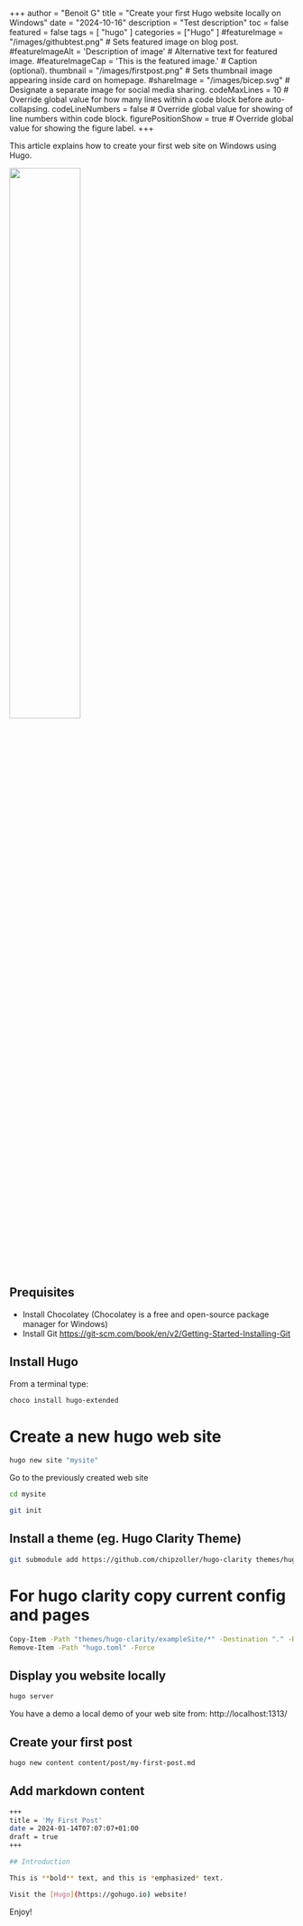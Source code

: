 +++
author = "Benoit G"
title = "Create your first Hugo website locally on Windows"
date = "2024-10-16"
description = "Test description"
toc = false
featured = false
tags = [
    "hugo"
]
categories = ["Hugo"
]
#featureImage = "/images/githubtest.png" # Sets featured image on blog post.
#featureImageAlt = 'Description of image' # Alternative text for featured image.
#featureImageCap = 'This is the featured image.' # Caption (optional).
thumbnail = "/images/firstpost.png" # Sets thumbnail image appearing inside card on homepage.
#shareImage = "/images/bicep.svg" # Designate a separate image for social media sharing.
codeMaxLines = 10 # Override global value for how many lines within a code block before auto-collapsing.
codeLineNumbers = false # Override global value for showing of line numbers within code block.
figurePositionShow = true # Override global value for showing the figure label.
+++

This article explains how to create your first web site on Windows using Hugo.
<!--more-->

<img src="/images/firstpost.png" width="50%" height="50%">

## Prequisites
- Install Chocolatey (Chocolatey is a free and open-source package manager for Windows)
- Install Git https://git-scm.com/book/en/v2/Getting-Started-Installing-Git

## Install Hugo

From a terminal type:

```Bash
choco install hugo-extended
```

# Create a new hugo web site

```Bash
hugo new site "mysite"
```

Go to the previously created web site

```Bash
cd mysite
```

```Bash
git init
```

## Install a theme (eg. Hugo Clarity Theme)

```Bash
git submodule add https://github.com/chipzoller/hugo-clarity themes/hugo-clarity
```

# For hugo clarity copy current config and pages

```Bash
Copy-Item -Path "themes/hugo-clarity/exampleSite/*" -Destination "." -Recurse -Force
Remove-Item -Path "hugo.toml" -Force
```

## Display you website locally

```Bash
hugo server
```

You have a demo a local demo of your web site from: http://localhost:1313/

## Create your first post

```Bash
hugo new content content/post/my-first-post.md
```

## Add markdown content

```Bash
+++
title = 'My First Post'
date = 2024-01-14T07:07:07+01:00
draft = true
+++

## Introduction

This is **bold** text, and this is *emphasized* text.

Visit the [Hugo](https://gohugo.io) website!

```
Enjoy!